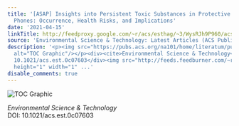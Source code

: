 ```yaml
---
title: '[ASAP] Insights into Persistent Toxic Substances in Protective Cases of Mobile
  Phones: Occurrence, Health Risks, and Implications'
date: '2021-04-15'
linkTitle: http://feedproxy.google.com/~r/acs/esthag/~3/WysRJh9P960/acs.est.0c07603
source: 'Environmental Science & Technology: Latest Articles (ACS Publications)'
description: '<p><img src="https://pubs.acs.org/na101/home/literatum/publisher/achs/journals/content/esthag/0/esthag.ahead-of-print/acs.est.0c07603/20210415/images/medium/es0c07603_0005.gif"
  alt="TOC Graphic"/></p><div><cite>Environmental Science & Technology</cite></div><div>DOI:
  10.1021/acs.est.0c07603</div><img src="http://feeds.feedburner.com/~r/acs/esthag/~4/WysRJh9P960"
  height="1" width="1" ...'
disable_comments: true
---
```

<p><img src="https://pubs.acs.org/na101/home/literatum/publisher/achs/journals/content/esthag/0/esthag.ahead-of-print/acs.est.0c07603/20210415/images/medium/es0c07603_0005.gif" alt="TOC Graphic"/></p><div><cite>Environmental Science & Technology</cite></div><div>DOI: 10.1021/acs.est.0c07603</div><img src="http://feeds.feedburner.com/~r/acs/esthag/~4/WysRJh9P960" height="1" width="1" ...